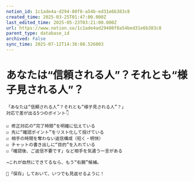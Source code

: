 ```yaml
---
notion_id: 1c1ade4a-d294-80f8-a54b-ed31e6b383c8
created_time: 2025-03-25T01:47:00.000Z
last_edited_time: 2025-05-23T03:21:00.000Z
url: https://www.notion.so/1c1ade4ad29480f8a54bed31e6b383c8
parent_type: database_id
archived: False
sync_time: 2025-07-12T14:36:08.526803
---
```


# あなたは“信頼される人”？それとも“様子見される人”？

```plain text
「あなたは“信頼される人”？それとも“様子見される人”？」
対応で差が出る5つのポイント👇

☑️ 修正対応の“完了時間”を明確に伝えている
☑️ 先に“確認ポイント”をリスト化して投げている
☑️ 相手の時間を奪わない返信構成（短く・明快）
☑️ チャットの書き出しに“目的”を入れている
☑️「確認後、ご返信不要です」など相手を気遣う一言がある

→これが自然にできてるなら、もう“右腕”候補。

📌「保存」しておいて、いつでも見返せるように！
```